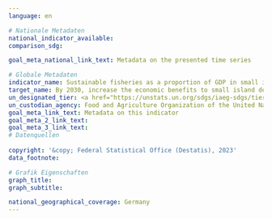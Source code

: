 ```yaml
---
language: en    

# Nationale Metadaten    
national_indicator_available:     
comparison_sdg:     

goal_meta_national_link_text: Metadata on the presented time series    

# Globale Metadaten    
indicator_name: Sustainable fisheries as a proportion of GDP in small island developing States, least developed countries and all countries    
target_name: By 2030, increase the economic benefits to small island developing States and least developed countries from the sustainable use of marine resources, including through sustainable management of fisheries, aquaculture and tourism    
un_designated_tier: <a href="https://unstats.un.org/sdgs/iaeg-sdgs/tier-classification/" title="Click here for more information on the UN tier classification."  target="_blank">Tier I</a>    
un_custodian_agency: Food and Agriculture Organization of the United Nations (FAO)<br>UN Environment Programme - World Conservation Monitoring Centre (UNEP-WCMC)    
goal_meta_link_text: Metadata on this indicator    
goal_meta_2_link_text:     
goal_meta_3_link_text:         
# Datenquellen    
    
copyright: '&copy; Federal Statistical Office (Destatis), 2023'    
data_footnote:     

# Grafik Eigenschaften    
graph_title: 
graph_subtitle:     

national_geographical_coverage: Germany    
---
```


<span></span>